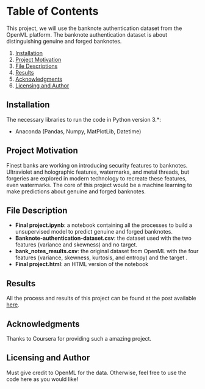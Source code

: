 # Table of Contents
This project, we will use the banknote authentication dataset from the OpenML platform. The banknote authentication dataset is about distinguishing genuine and forged banknotes.

1. [Installation](#installation)
2. [Project Motivation](#motivation)
3. [File Descriptions](#files)
4. [Results](#results)
5. [Acknowledgments](#acknowledgments)
6. [Licensing and Author](#licensing)

## Installation <a name="installation"></a>
 
The necessary libraries to run the code in Python version 3.*:
- Anaconda (Pandas, Numpy, MatPlotLib, Datetime)

## Project Motivation<a name="motivation"></a>
Finest banks are working on introducing security features to banknotes. Ultraviolet and holographic features, watermarks, and metal threads, but forgeries are explored in modern technology to recreate these features, even watermarks. The core of this project would be a machine learning to make predictions about genuine and forged banknotes.

## File Description<a name="files"></a>
- <b>Final project.ipynb</b>: a notebook containing all the processes to build a unsupervised model to predict genuine and forged banknotes.
- <b>Banknote-authentication-dataset.csv</b>: the dataset used with the two features (variance and skewness) and no target.
- <b>bank_notes_results.csv</b>: the original dataset from OpenML with the four features (variance, skewness, kurtosis, and entropy) and the target .
- <b>Final project.html</b>: an HTML version of the notebook

## Results<a name="results"></a>

All the process and results of this project can be found at the post available [here](https://thiagolimaop.medium.com/).

## Acknowledgments<a name="acknowledgments"></a>

Thanks to Coursera for providing such a amazing project.

## Licensing and Author<a name="licensing"></a>

Must give credit to OpenML for the data. Otherwise, feel free to use the code here as you would like! 

